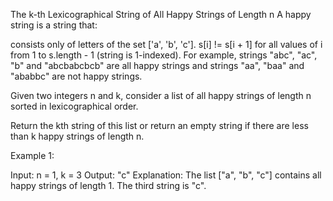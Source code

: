 The k-th Lexicographical String of All Happy Strings of Length n
A happy string is a string that:

consists only of letters of the set ['a', 'b', 'c'].
s[i] != s[i + 1] for all values of i from 1 to s.length - 1 (string is 1-indexed).
For example, strings "abc", "ac", "b" and "abcbabcbcb" are all happy strings and strings "aa", "baa" and "ababbc" are not happy strings.

Given two integers n and k, consider a list of all happy strings of length n sorted in lexicographical order.

Return the kth string of this list or return an empty string if there are less than k happy strings of length n.

 

Example 1:

Input: n = 1, k = 3
Output: "c"
Explanation: The list ["a", "b", "c"] contains all happy strings of length 1. The third string is "c".
